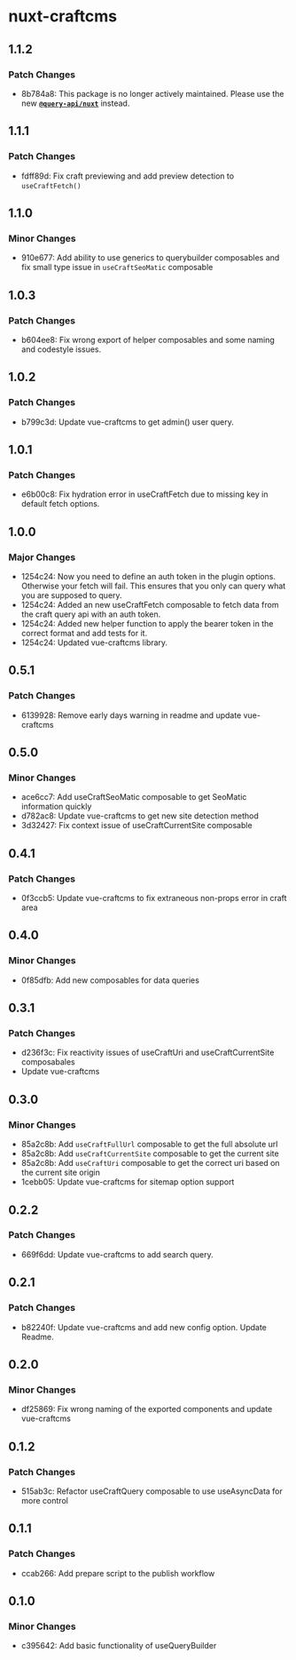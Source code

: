 # nuxt-craftcms

## 1.1.2

### Patch Changes

- 8b784a8: This package is no longer actively maintained. Please use the new **[`@query-api/nuxt`](https://github.com/samuelreichor/query-api/tree/main/packages/nuxt)** instead.

## 1.1.1

### Patch Changes

- fdff89d: Fix craft previewing and add preview detection to `useCraftFetch()`

## 1.1.0

### Minor Changes

- 910e677: Add ability to use generics to querybuilder composables and fix small type issue in `useCraftSeoMatic` composable

## 1.0.3

### Patch Changes

- b604ee8: Fix wrong export of helper composables and some naming and codestyle issues.

## 1.0.2

### Patch Changes

- b799c3d: Update vue-craftcms to get admin() user query.

## 1.0.1

### Patch Changes

- e6b00c8: Fix hydration error in useCraftFetch due to missing key in default fetch options.

## 1.0.0

### Major Changes

- 1254c24: Now you need to define an auth token in the plugin options. Otherwise your fetch will fail. This ensures that you only can query what you are supposed to query.
- 1254c24: Added an new useCraftFetch composable to fetch data from the craft query api with an auth token.
- 1254c24: Added new helper function to apply the bearer token in the correct format and add tests for it.
- 1254c24: Updated vue-craftcms library.

## 0.5.1

### Patch Changes

- 6139928: Remove early days warning in readme and update vue-craftcms

## 0.5.0

### Minor Changes

- ace6cc7: Add useCraftSeoMatic composable to get SeoMatic information quickly
- d782ac8: Update vue-craftcms to get new site detection method
- 3d32427: Fix context issue of useCraftCurrentSite composable

## 0.4.1

### Patch Changes

- 0f3ccb5: Update vue-craftcms to fix extraneous non-props error in craft area

## 0.4.0

### Minor Changes

- 0f85dfb: Add new composables for data queries

## 0.3.1

### Patch Changes

- d236f3c: Fix reactivity issues of useCraftUri and useCraftCurrentSite composabales
- Update vue-craftcms

## 0.3.0

### Minor Changes

- 85a2c8b: Add `useCraftFullUrl` composable to get the full absolute url
- 85a2c8b: Add `useCraftCurrentSite` composable to get the current site
- 85a2c8b: Add `useCraftUri` composable to get the correct uri based on the current site origin
- 1cebb05: Update vue-craftcms for sitemap option support

## 0.2.2

### Patch Changes

- 669f6dd: Update vue-craftcms to add search query.

## 0.2.1

### Patch Changes

- b82240f: Update vue-craftcms and add new config option. Update Readme.

## 0.2.0

### Minor Changes

- df25869: Fix wrong naming of the exported components and update vue-craftcms

## 0.1.2

### Patch Changes

- 515ab3c: Refactor useCraftQuery composable to use useAsyncData for more control

## 0.1.1

### Patch Changes

- ccab266: Add prepare script to the publish workflow

## 0.1.0

### Minor Changes

- c395642: Add basic functionality of useQueryBuilder
